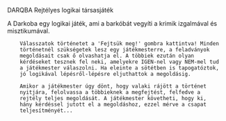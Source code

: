 DARQBA Rejtélyes logikai társasjáték

A Darkoba egy logikai játék, ami a barkóbát vegyíti a krimik izgalmával és misztikumával.

        Válasszatok történetet a 'Fejtsük meg!' gombra kattintva! Minden
        történetnél szükségetek lesz egy játékmesterre, a feladványok
        megoldásait csak ő olvashatja el. A többiek ezután olyan
        kérdéseket tesznek fel neki, amelyekre IGEN-nel vagy NEM-mel tud
        a játékmester válaszolni. Ha eleinte a sötétben is tapogatóztok,
        jó logikával lépésről-lépésre eljuthattok a megoldásig.

        Amikor a játékmester úgy dönt, hogy valaki rájött a történet
        nyitjára, felolvassa a többieknek a megfejtést, felfedve a
        rejtély teljes megoldását. A játékmester követheti, hogy ki,
        hány kérdéssel jutott el a megoldáshoz, ezzel mérve a csapat
        teljesítményét...
